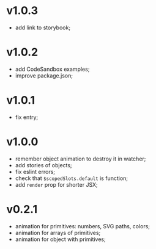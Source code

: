 # v1.0.3

- add link to storybook;

# v1.0.2

- add CodeSandbox examples;
- improve package.json;

# v1.0.1

- fix entry;

# v1.0.0

- remember object animation to destroy it in watcher;
- add stories of objects;
- fix eslint errors;
- check that `$scopedSlots.default` is function;
- add `render` prop for shorter JSX;

# v0.2.1

- animation for primitives: numbers, SVG paths, colors;
- animation for arrays of primitives;
- animation for object with primitives;

